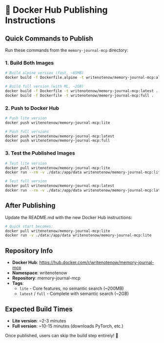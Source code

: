 # 🐳 Docker Hub Publishing Instructions

## Quick Commands to Publish

Run these commands from the `memory-journal-mcp` directory:

### 1. Build Both Images
```bash
# Build alpine version (fast, ~65MB)
docker build -f Dockerfile.alpine -t writenotenow/memory-journal-mcp:alpine .

# Build full version (with ML, ~2GB) 
docker build -f Dockerfile -t writenotenow/memory-journal-mcp:latest .
docker build -f Dockerfile -t writenotenow/memory-journal-mcp:full .
```

### 2. Push to Docker Hub
```bash
# Push lite version
docker push writenotenow/memory-journal-mcp:lite

# Push full versions
docker push writenotenow/memory-journal-mcp:latest
docker push writenotenow/memory-journal-mcp:full
```

### 3. Test the Published Images
```bash
# Test lite version
docker pull writenotenow/memory-journal-mcp:lite
docker run --rm -v ./data:/app/data writenotenow/memory-journal-mcp:lite python -c "print('✅ Lite version works!')"

# Test full version  
docker pull writenotenow/memory-journal-mcp:latest
docker run --rm -v ./data:/app/data writenotenow/memory-journal-mcp:latest python -c "print('✅ Full version works!')"
```

## After Publishing

Update the README.md with the new Docker Hub instructions:

```bash
# Quick start becomes:
docker pull writenotenow/memory-journal-mcp:lite
docker run -v ./data:/app/data writenotenow/memory-journal-mcp:lite
```

## Repository Info

- **Docker Hub**: https://hub.docker.com/r/writenotenow/memory-journal-mcp
- **Namespace**: writenotenow  
- **Repository**: memory-journal-mcp
- **Tags**: 
  - `lite` - Core features, no semantic search (~200MB)
  - `latest` / `full` - Complete with semantic search (~2GB)

## Expected Build Times

- **Lite version**: ~2-3 minutes
- **Full version**: ~10-15 minutes (downloads PyTorch, etc.)

Once published, users can skip the build step entirely! 🚀